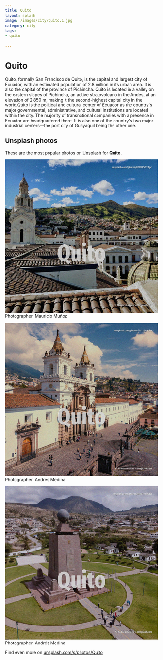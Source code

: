 ```yaml
---
title: Quito
layout: splash
image: /images/city/quito.1.jpg
category: city
tags:
- quito

---
```

# Quito

Quito, formally San Francisco de Quito, is the capital and largest city of Ecuador, with an  estimated population of 2.8 million in its urban area. It is also the capital of the province of Pichincha. Quito is located in a valley on the eastern slopes of Pichincha, an active stratovolcano in the  Andes, at an elevation of 2,850 m, making it the second-highest capital city in the world.Quito is  the political and cultural center of Ecuador as the country's major governmental, administrative,  and cultural institutions are located within the city. The majority of transnational companies with a presence in Ecuador are headquartered there. It is also one of the country's two major industrial centers—the port city of Guayaquil being the  other one. 

 
## Unsplash photos
These are the most popular photos on [Unsplash](https://unsplash.com) for **Quito**.
 
![Quito](/images/city/quito.1.jpg)
Photographer:  Mauricio Muñoz
 
![Quito](/images/city/quito.2.jpg)
Photographer:  Andrés Medina
 
![Quito](/images/city/quito.3.jpg)
Photographer:  Andrés Medina
 
Find even more on [unsplash.com/s/photos/Quito](https://unsplash.com/s/photos/Quito)
 
